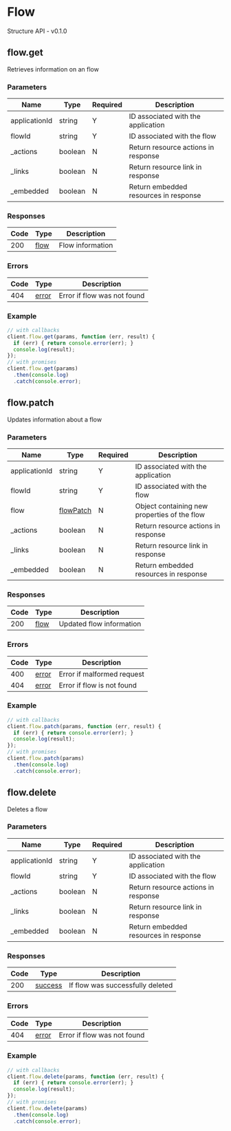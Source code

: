 # Flow
Structure API - v0.1.0

## flow.get
Retrieves information on an flow



### Parameters
| Name | Type | Required | Description |
| ---- | ---- | -------- | ----------- |
| applicationId | string | Y | ID associated with the application |
| flowId | string | Y | ID associated with the flow |
| _actions | boolean | N | Return resource actions in response |
| _links | boolean | N | Return resource link in response |
| _embedded | boolean | N | Return embedded resources in response |

### Responses
| Code | Type | Description |
| ---- | ---- | ----------- |
| 200 | [flow](_schemas.md#flow) | Flow information |

### Errors
| Code | Type | Description |
| ---- | ---- | ----------- |
| 404 | [error](_schemas.md#error) | Error if flow was not found |

### Example
```javascript
// with callbacks
client.flow.get(params, function (err, result) {
  if (err) { return console.error(err); }
  console.log(result);
});
// with promises
client.flow.get(params)
  .then(console.log)
  .catch(console.error);
```
## flow.patch
Updates information about a flow



### Parameters
| Name | Type | Required | Description |
| ---- | ---- | -------- | ----------- |
| applicationId | string | Y | ID associated with the application |
| flowId | string | Y | ID associated with the flow |
| flow | [flowPatch](_schemas.md#flowpatch) | N | Object containing new properties of the flow |
| _actions | boolean | N | Return resource actions in response |
| _links | boolean | N | Return resource link in response |
| _embedded | boolean | N | Return embedded resources in response |

### Responses
| Code | Type | Description |
| ---- | ---- | ----------- |
| 200 | [flow](_schemas.md#flow) | Updated flow information |

### Errors
| Code | Type | Description |
| ---- | ---- | ----------- |
| 400 | [error](_schemas.md#error) | Error if malformed request |
| 404 | [error](_schemas.md#error) | Error if flow is not found |

### Example
```javascript
// with callbacks
client.flow.patch(params, function (err, result) {
  if (err) { return console.error(err); }
  console.log(result);
});
// with promises
client.flow.patch(params)
  .then(console.log)
  .catch(console.error);
```
## flow.delete
Deletes a flow



### Parameters
| Name | Type | Required | Description |
| ---- | ---- | -------- | ----------- |
| applicationId | string | Y | ID associated with the application |
| flowId | string | Y | ID associated with the flow |
| _actions | boolean | N | Return resource actions in response |
| _links | boolean | N | Return resource link in response |
| _embedded | boolean | N | Return embedded resources in response |

### Responses
| Code | Type | Description |
| ---- | ---- | ----------- |
| 200 | [success](_schemas.md#success) | If flow was successfully deleted |

### Errors
| Code | Type | Description |
| ---- | ---- | ----------- |
| 404 | [error](_schemas.md#error) | Error if flow was not found |

### Example
```javascript
// with callbacks
client.flow.delete(params, function (err, result) {
  if (err) { return console.error(err); }
  console.log(result);
});
// with promises
client.flow.delete(params)
  .then(console.log)
  .catch(console.error);
```
